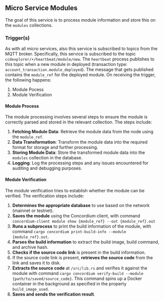 ## Micro Service Modules

The goal of this service is to process module information and store this on the `modules` collections. 

### Trigger(s)
As with all micro services, also this service is subscribed to topics from the MQTT broker. Specifically, this service is subscribed to the topic `ccdexplorer/+/heartbeat/module/new`. The `heartbeat` process publishes to this topic when a new module in deployed (transaction type: `account_transaction.module_deployed`).
The message that gets published contains the `module_ref` for the deployed module. 
On receiving the trigger,  the following happens:
1. Module Pocess
2. Module Verification


#### Module Process
The module processing involves several steps to ensure the module is correctly parsed and stored in the relevant collection. The steps include:
1. **Fetching Module Data**: Retrieve the module data from the node using the `module_ref`.
2. **Data Transformation**: Transform the module data into the required format for storage and further processing.
3. **Storing Module Data**: Store the transformed module data into the `modules` collection in the database.
4. **Logging**: Log the processing steps and any issues encountered for auditing and debugging purposes.

#### **Module Verification**
The module verification tries to establish whether the module can be verified. The verification steps include:
1. **Determines the appropriate database** to use based on the network (mainnet or testnet).
2. **Saves the module** using the Concordium client, with command `concordium-client module show {module_ref} --out {module_ref}.out`
3. **Runs a subprocess** to print the build information of the module, with command `cargo concordium print-build-info --module {module_ref}.out`.
4. **Parses the build information** to extract the build image, build command, and archive hash.
5. **Checks if the source code link** is present in the build information.
6. If the source code link is present, **retrieves the source code** from the link and saves it to disk.
7. **Extracts the source code** at `/src/lib.rs` and verifies it against the module with command `cargo concordium verify-build --module {path/to/saved/source_code}`. This command spins up a Docker container in the background as specified in the property `build_image_used`.
8. **Saves and sends the verification result**.

